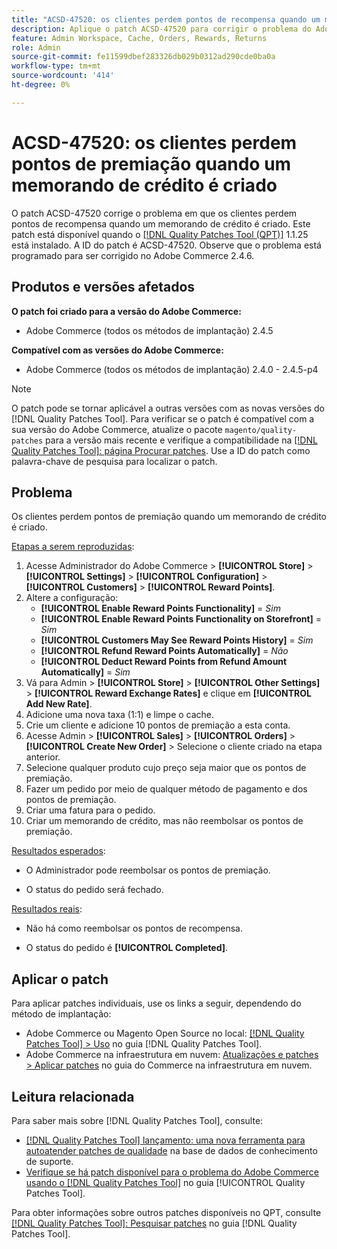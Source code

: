 ```yaml
---
title: "ACSD-47520: os clientes perdem pontos de recompensa quando um memorando de crédito é criado"
description: Aplique o patch ACSD-47520 para corrigir o problema do Adobe Commerce em que os clientes perdem pontos de recompensa quando um memorando de crédito é criado.
feature: Admin Workspace, Cache, Orders, Rewards, Returns
role: Admin
source-git-commit: fe11599dbef283326db029b0312ad290cde0ba0a
workflow-type: tm+mt
source-wordcount: '414'
ht-degree: 0%

---
```


# ACSD-47520: os clientes perdem pontos de premiação quando um memorando de crédito é criado

O patch ACSD-47520 corrige o problema em que os clientes perdem pontos de recompensa quando um memorando de crédito é criado. Este patch está disponível quando o [[!DNL Quality Patches Tool (QPT)]](https://experienceleague.adobe.com/pt-br/docs/commerce-knowledge-base/kb/announcements/commerce-announcements/magento-quality-patches-released-new-tool-to-self-serve-quality-patches) 1.1.25 está instalado. A ID do patch é ACSD-47520. Observe que o problema está programado para ser corrigido no Adobe Commerce 2.4.6.

## Produtos e versões afetados

**O patch foi criado para a versão do Adobe Commerce:**
* Adobe Commerce (todos os métodos de implantação) 2.4.5

**Compatível com as versões do Adobe Commerce:**
* Adobe Commerce (todos os métodos de implantação) 2.4.0 - 2.4.5-p4

>[!NOTE]
>
>O patch pode se tornar aplicável a outras versões com as novas versões do [!DNL Quality Patches Tool]. Para verificar se o patch é compatível com a sua versão do Adobe Commerce, atualize o pacote `magento/quality-patches` para a versão mais recente e verifique a compatibilidade na [[!DNL Quality Patches Tool]: página Procurar patches](https://experienceleague.adobe.com/tools/commerce-quality-patches/index.html?lang=pt-BR). Use a ID do patch como palavra-chave de pesquisa para localizar o patch.

## Problema

Os clientes perdem pontos de premiação quando um memorando de crédito é criado.

<u>Etapas a serem reproduzidas</u>:

1. Acesse Administrador do Adobe Commerce > **[!UICONTROL Store]** > **[!UICONTROL Settings]** > **[!UICONTROL Configuration]** > **[!UICONTROL Customers]** > **[!UICONTROL Reward Points]**.
1. Altere a configuração:
   * **[!UICONTROL Enable Reward Points Functionality]** = _Sim_
   * **[!UICONTROL Enable Reward Points Functionality on Storefront]** = _Sim_
   * **[!UICONTROL Customers May See Reward Points History]** = _Sim_
   * **[!UICONTROL Refund Reward Points Automatically]** = _Não_
   * **[!UICONTROL Deduct Reward Points from Refund Amount Automatically]** = _Sim_
1. Vá para Admin > **[!UICONTROL Store]** > **[!UICONTROL Other Settings]** > **[!UICONTROL Reward Exchange Rates]** e clique em **[!UICONTROL Add New Rate]**.
1. Adicione uma nova taxa (1:1) e limpe o cache.
1. Crie um cliente e adicione 10 pontos de premiação a esta conta.
1. Acesse Admin > **[!UICONTROL Sales]** > **[!UICONTROL Orders]** > **[!UICONTROL Create New Order]** > Selecione o cliente criado na etapa anterior.
1. Selecione qualquer produto cujo preço seja maior que os pontos de premiação.
1. Fazer um pedido por meio de qualquer método de pagamento e dos pontos de premiação.
1. Criar uma fatura para o pedido.
1. Criar um memorando de crédito, mas não reembolsar os pontos de premiação.

<u>Resultados esperados</u>:

* O Administrador pode reembolsar os pontos de premiação.

* O status do pedido será fechado.

<u>Resultados reais</u>:

* Não há como reembolsar os pontos de recompensa.

* O status do pedido é **[!UICONTROL Completed]**.

## Aplicar o patch

Para aplicar patches individuais, use os links a seguir, dependendo do método de implantação:

* Adobe Commerce ou Magento Open Source no local: [[!DNL Quality Patches Tool] > Uso](/help/tools/quality-patches-tool/usage.md) no guia [!DNL Quality Patches Tool].
* Adobe Commerce na infraestrutura em nuvem: [Atualizações e patches > Aplicar patches](https://experienceleague.adobe.com/docs/commerce-cloud-service/user-guide/develop/upgrade/apply-patches.html?lang=pt-BR) no guia do Commerce na infraestrutura em nuvem.

## Leitura relacionada

Para saber mais sobre [!DNL Quality Patches Tool], consulte:

* [[!DNL Quality Patches Tool] lançamento: uma nova ferramenta para autoatender patches de qualidade](https://experienceleague.adobe.com/pt-br/docs/commerce-knowledge-base/kb/announcements/commerce-announcements/magento-quality-patches-released-new-tool-to-self-serve-quality-patches) na base de dados de conhecimento de suporte.
* [Verifique se há patch disponível para o problema do Adobe Commerce usando o  [!DNL Quality Patches Tool]](/help/tools/quality-patches-tool/patches-available-in-qpt/check-patch-for-magento-issue-with-magento-quality-patches.md) no guia [!UICONTROL Quality Patches Tool].


Para obter informações sobre outros patches disponíveis no QPT, consulte [[!DNL Quality Patches Tool]: Pesquisar patches](https://experienceleague.adobe.com/tools/commerce-quality-patches/index.html?lang=pt-BR) no guia [!DNL Quality Patches Tool].

